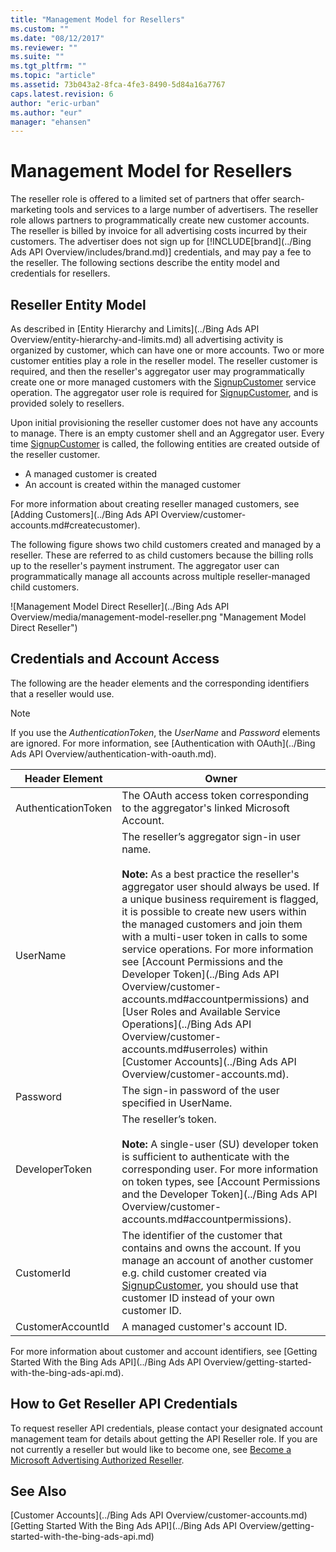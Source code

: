 ```yaml
---
title: "Management Model for Resellers"
ms.custom: ""
ms.date: "08/12/2017"
ms.reviewer: ""
ms.suite: ""
ms.tgt_pltfrm: ""
ms.topic: "article"
ms.assetid: 73b043a2-8fca-4fe3-8490-5d84a16a7767
caps.latest.revision: 6
author: "eric-urban"
ms.author: "eur"
manager: "ehansen"
---
```

# Management Model for Resellers
The reseller role is offered to a limited set of partners that offer search-marketing tools and services to a large number of advertisers. The reseller role allows partners to programmatically create new customer accounts. The reseller is billed by invoice for all advertising costs incurred by their customers. The advertiser does not sign up for [!INCLUDE[brand](../Bing Ads API Overview/includes/brand.md)] credentials, and may pay a fee to the reseller. The following sections describe the entity model and credentials for resellers.

## Reseller Entity Model
As described in [Entity Hierarchy and Limits](../Bing Ads API Overview/entity-hierarchy-and-limits.md) all advertising activity is organized by customer, which can have one or more accounts. Two or more customer entities play a role in the reseller model. The reseller customer is required, and then the reseller's aggregator user may programmatically create one or more managed customers with the [SignupCustomer](https://msdn.microsoft.com/library/dn451287.aspx) service operation. The aggregator user role is required for [SignupCustomer](https://msdn.microsoft.com/library/dn451287.aspx), and is provided solely to resellers.

Upon initial provisioning the reseller customer does not have any accounts to manage. There is an empty customer shell and an Aggregator user. Every time [SignupCustomer](https://msdn.microsoft.com/library/dn451287.aspx) is called, the following entities are created outside of the reseller customer.
-   A managed customer is created  
-   An account is created within the managed customer  

For more information about creating reseller managed customers, see [Adding Customers](../Bing Ads API Overview/customer-accounts.md#createcustomer).

The following figure shows two child customers created and managed by a reseller. These are referred to as child customers because the billing rolls up to the reseller's payment instrument. The aggregator user can programmatically manage all accounts across multiple reseller-managed child customers.

![Management Model Direct Reseller](../Bing Ads API Overview/media/management-model-reseller.png "Management Model Direct Reseller")

## Credentials and Account Access
The following are the header elements and the corresponding identifiers that a reseller would use.

> [!NOTE]
> If you use the *AuthenticationToken*, the *UserName* and *Password* elements are ignored. For more information, see [Authentication with OAuth](../Bing Ads API Overview/authentication-with-oauth.md).

|Header Element|Owner|
|------------------|---------|
|AuthenticationToken|The OAuth access token corresponding to the aggregator's linked Microsoft Account.|
|UserName|The reseller’s aggregator sign-in user name.<br /><br />**Note:** As a best practice the reseller's aggregator user should always be used. If a unique business requirement is flagged, it is possible to create new users within the managed customers and join them with a multi-user token in calls to some service operations. For more information see [Account Permissions and the Developer Token](../Bing Ads API Overview/customer-accounts.md#accountpermissions) and [User Roles and Available Service Operations](../Bing Ads API Overview/customer-accounts.md#userroles) within [Customer Accounts](../Bing Ads API Overview/customer-accounts.md).|
|Password|The sign-in password of the user specified in UserName.|
|DeveloperToken|The reseller’s token.<br /><br />**Note:** A single-user (SU) developer token is sufficient to authenticate with the corresponding user. For more information on token types, see [Account Permissions and the Developer Token](../Bing Ads API Overview/customer-accounts.md#accountpermissions).|
|CustomerId|The identifier of the customer that contains and owns the account. If you manage an account of another customer e.g. child customer created via [SignupCustomer](https://msdn.microsoft.com/library/dn451287.aspx), you should use that customer ID instead of your own customer ID. |
|CustomerAccountId|A managed customer's account ID.|
For more information about customer and account identifiers, see [Getting Started With the Bing Ads API](../Bing Ads API Overview/getting-started-with-the-bing-ads-api.md).

## <a name="reseller_signup"></a>How to Get Reseller API Credentials
To request reseller API credentials, please contact your designated account management team for details about getting the API Reseller role. If you are not currently a reseller but would like to become one, see [Become a Microsoft Advertising Authorized Reseller](http://go.microsoft.com/fwlink/?LinkId=269633).

## See Also
[Customer Accounts](../Bing Ads API Overview/customer-accounts.md)  
[Getting Started With the Bing Ads API](../Bing Ads API Overview/getting-started-with-the-bing-ads-api.md)  

